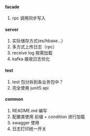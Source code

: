 #### facade
1. rpc 调用同步写入

#### server
1. 实际储存方式(es/hbase...)
2. 多方式上传日志（rpc）
3. receive log 按需加载
4. kafka 接收日志优化

#### test
1. test 包分拆到各业务包中？
2. 完全使用 junit5 api

#### common
1. README.md 编写
2. 配置类使用 前缀 + condition 进行加载
3. swagger 使用
4. 日志打印统一开关